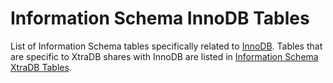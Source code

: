 
# Information Schema InnoDB Tables

List of Information Schema tables specifically related to [InnoDB](../../../../../../../storage-engines/innodb/README.md). Tables that are specific to XtraDB shares with InnoDB are listed in [Information Schema XtraDB Tables](../information-schema-xtradb-tables/README.md).

